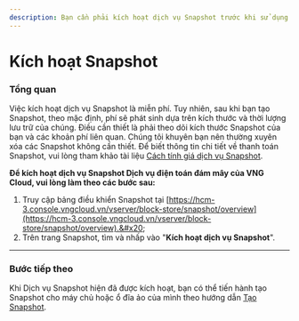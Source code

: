 ```yaml
---
description: Bạn cần phải kích hoạt dịch vụ Snapshot trước khi sử dụng.
---
```


# Kích hoạt Snapshot

### **Tổng quan** <a href="#kichhoatsnapshot-tongquan" id="kichhoatsnapshot-tongquan"></a>

Việc kích hoạt dịch vụ Snapshot là miễn phí. Tuy nhiên, sau khi bạn tạo Snapshot, theo mặc định, phí sẽ phát sinh dựa trên kích thước và thời lượng lưu trữ của chúng. Điều cần thiết là phải theo dõi kích thước Snapshot của bạn và các khoản phí liên quan. Chúng tôi khuyên bạn nên thường xuyên xóa các Snapshot không cần thiết. Để biết thông tin chi tiết về thanh toán Snapshot, vui lòng tham khảo tài liệu [Cách tính giá dịch vụ Snapshot](cach-tinh-gia-dich-vu-snapshot.md).

**Để kích hoạt dịch vụ Snapshot Dịch vụ điện toán đám mây của VNG Cloud, vui lòng làm theo các bước sau:**

1. Truy cập bảng điều khiển Snapshot tại [https://hcm-3.console.vngcloud.vn/vserver/block-store/snapshot/overview](https://hcm-3.console.vngcloud.vn/vserver/block-store/snapshot/overview).&#x20;
2. Trên trang Snapshot, tìm và nhấp vào "**Kích hoạt dịch vụ Snapshot**".

***

### **Bước tiếp theo** <a href="#kichhoatsnapshot-buoctieptheo" id="kichhoatsnapshot-buoctieptheo"></a>

Khi Dịch vụ Snapshot hiện đã được kích hoạt, bạn có thể tiến hành tạo Snapshot cho máy chủ hoặc ổ đĩa ảo của mình theo hướng dẫn [Tạo Snapshot](tao-snapshot.md).
